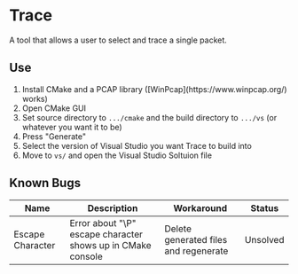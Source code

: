 # Trace
A tool that allows a user to select and trace a single packet.

## Use
<ol>
  <li>Install CMake and a PCAP library ([WinPcap](https://www.winpcap.org/) works)</li>
  <li>Open CMake GUI</li>
  <li>Set source directory to <code>.../cmake</code> and the build directory to <code>.../vs</code> (or whatever you want it to be)</li>
  <li>Press "Generate"</li>
  <li>Select the version of Visual Studio you want Trace to build into</li>
  <li>Move to <code>vs/</code> and open the Visual Studio Soltuion file</li>
</ol>

## Known Bugs
Name | Description | Workaround | Status
--- | --- | --- | ---
Escape Character | Error about "\P" escape character shows up in CMake console | Delete generated files and regenerate | Unsolved
